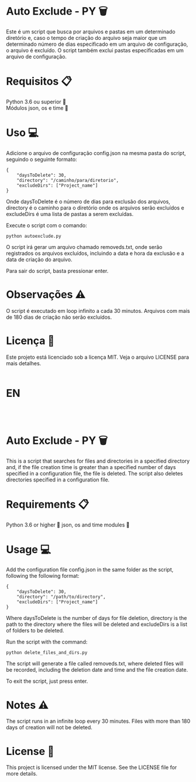 # Auto Exclude - PY 🗑️
Este é um script que busca por arquivos e pastas em um determinado diretório e, caso o tempo de criação do arquivo seja maior que um determinado número de dias especificado em um arquivo de configuração, o arquivo é excluído. O script também exclui pastas especificadas em um arquivo de configuração.
<br>
# Requisitos 📋
Python 3.6 ou superior 🐍<br>
Módulos json, os e time 📜
<br>
# Uso 💻
Adicione o arquivo de configuração config.json na mesma pasta do script, seguindo o seguinte formato:
```
{
    "daysToDelete": 30,
    "directory": "/caminho/para/diretorio",
    "excludeDirs": ["Project_name"]
}
```
Onde daysToDelete é o número de dias para exclusão dos arquivos, directory é o caminho para o diretório onde os arquivos serão excluídos e excludeDirs é uma lista de pastas a serem excluídas.

Execute o script com o comando:
```
python autoexclude.py
```
O script irá gerar um arquivo chamado removeds.txt, onde serão registrados os arquivos excluídos, incluindo a data e hora da exclusão e a data de criação do arquivo.

Para sair do script, basta pressionar enter.
<br>
# Observações ⚠️
O script é executado em loop infinito a cada 30 minutos.
Arquivos com mais de 180 dias de criação não serão excluídos.
<br>
# Licença 📃
Este projeto está licenciado sob a licença MIT. Veja o arquivo LICENSE para mais detalhes.
<br>
<br>
# EN
<br>
<br>

# Auto Exclude - PY 🗑️
This is a script that searches for files and directories in a specified directory and, if the file creation time is greater than a specified number of days specified in a configuration file, the file is deleted. The script also deletes directories specified in a configuration file.
<br>

# Requirements 📋
Python 3.6 or higher 🐍
json, os and time modules 📜
<br>

# Usage 💻
Add the configuration file config.json in the same folder as the script, following the following format:
```
{
    "daysToDelete": 30,
    "directory": "/path/to/directory",
    "excludeDirs": ["Project_name"]
}
```
Where daysToDelete is the number of days for file deletion, directory is the path to the directory where the files will be deleted and excludeDirs is a list of folders to be deleted.

Run the script with the command:
```
python delete_files_and_dirs.py
```
The script will generate a file called removeds.txt, where deleted files will be recorded, including the deletion date and time and the file creation date.

To exit the script, just press enter.
<br>

# Notes ⚠️
The script runs in an infinite loop every 30 minutes.
Files with more than 180 days of creation will not be deleted.
<br>

# License 📃
This project is licensed under the MIT license. See the LICENSE file for more details.
